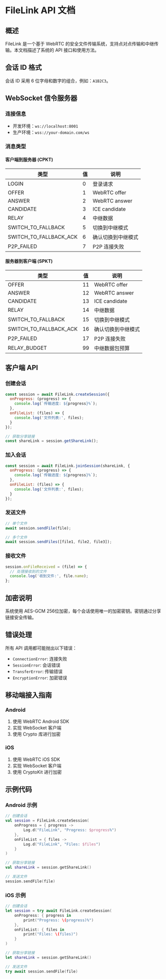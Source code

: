 # FileLink API 文档

## 概述

FileLink 是一个基于 WebRTC 的安全文件传输系统，支持点对点传输和中继传输。本文档描述了系统的 API 接口和使用方法。

## 会话 ID 格式

会话 ID 采用 6 位字母和数字的组合，例如：`A1B2C3`。

## WebSocket 信令服务器

### 连接信息

- 开发环境：`ws://localhost:8001`
- 生产环境：`wss://your-domain.com/ws`

### 消息类型

#### 客户端到服务器 (CPKT)

| 类型 | 值 | 说明 |
|-----|-----|-----|
| LOGIN | 0 | 登录请求 |
| OFFER | 1 | WebRTC offer |
| ANSWER | 2 | WebRTC answer |
| CANDIDATE | 3 | ICE candidate |
| RELAY | 4 | 中继数据 |
| SWITCH_TO_FALLBACK | 5 | 切换到中继模式 |
| SWITCH_TO_FALLBACK_ACK | 6 | 确认切换到中继模式 |
| P2P_FAILED | 7 | P2P 连接失败 |

#### 服务器到客户端 (SPKT)

| 类型 | 值 | 说明 |
|-----|-----|-----|
| OFFER | 11 | WebRTC offer |
| ANSWER | 12 | WebRTC answer |
| CANDIDATE | 13 | ICE candidate |
| RELAY | 14 | 中继数据 |
| SWITCH_TO_FALLBACK | 15 | 切换到中继模式 |
| SWITCH_TO_FALLBACK_ACK | 16 | 确认切换到中继模式 |
| P2P_FAILED | 17 | P2P 连接失败 |
| RELAY_BUDGET | 99 | 中继数据包预算 |

## 客户端 API

### 创建会话

```javascript
const session = await FileLink.createSession({
  onProgress: (progress) => {
    console.log(`传输进度: ${progress}%`);
  },
  onFileList: (files) => {
    console.log('文件列表:', files);
  }
});

// 获取分享链接
const shareLink = session.getShareLink();
```

### 加入会话

```javascript
const session = await FileLink.joinSession(shareLink, {
  onProgress: (progress) => {
    console.log(`传输进度: ${progress}%`);
  },
  onFileList: (files) => {
    console.log('文件列表:', files);
  }
});
```

### 发送文件

```javascript
// 单个文件
await session.sendFile(file);

// 多个文件
await session.sendFiles([file1, file2, file3]);
```

### 接收文件

```javascript
session.onFileReceived = (file) => {
  // 处理接收到的文件
  console.log('收到文件:', file.name);
};
```

## 加密说明

系统使用 AES-GCM 256位加密，每个会话使用唯一的加密密钥。密钥通过分享链接安全传输。

## 错误处理

所有 API 调用都可能抛出以下错误：

- `ConnectionError`: 连接失败
- `SessionError`: 会话错误
- `TransferError`: 传输错误
- `EncryptionError`: 加密错误

## 移动端接入指南

### Android

1. 使用 WebRTC Android SDK
2. 实现 WebSocket 客户端
3. 使用 Crypto 库进行加密

### iOS

1. 使用 WebRTC iOS SDK
2. 实现 WebSocket 客户端
3. 使用 CryptoKit 进行加密

## 示例代码

### Android 示例

```kotlin
// 创建会话
val session = FileLink.createSession(
    onProgress = { progress -> 
        Log.d("FileLink", "Progress: $progress%")
    },
    onFileList = { files ->
        Log.d("FileLink", "Files: $files")
    }
)

// 获取分享链接
val shareLink = session.getShareLink()

// 发送文件
session.sendFile(file)
```

### iOS 示例

```swift
// 创建会话
let session = try await FileLink.createSession(
    onProgress: { progress in
        print("Progress: \(progress)%")
    },
    onFileList: { files in
        print("Files: \(files)")
    }
)

// 获取分享链接
let shareLink = session.getShareLink()

// 发送文件
try await session.sendFile(file)
``` 
